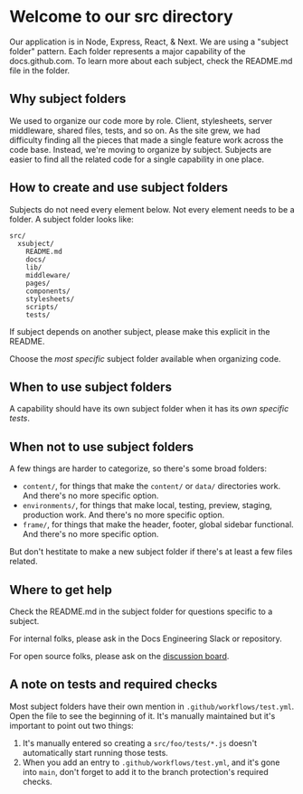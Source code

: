 # Welcome to our src directory

Our application is in Node, Express, React, & Next. We are using a "subject folder" pattern. Each folder represents a major capability of the docs.github.com. To learn more about each subject, check the README.md file in the folder.

## Why subject folders

We used to organize our code more by role. Client, stylesheets, server middleware, shared files, tests, and so on. As the site grew, we had difficulty finding all the pieces that made a single feature work across the code base. Instead, we're moving to organize by subject. Subjects are easier to find all the related code for a single capability in one place.

## How to create and use subject folders

Subjects do not need every element below. Not every element needs to be a folder. A subject folder looks like:

```
src/
  xsubject/
    README.md
    docs/
    lib/
    middleware/
    pages/
    components/
    stylesheets/
    scripts/
    tests/
```

If subject depends on another subject, please make this explicit in the README.

Choose the _most specific_ subject folder available when organizing code.

## When to use subject folders

A capability should have its own subject folder when it has its _own specific tests_.

## When not to use subject folders

A few things are harder to categorize, so there's some broad folders:

- `content/`, for things that make the `content/` or `data/` directories work. And there's no more specific option.
- `environments/`, for things that make local, testing, preview, staging, production work. And there's no more specific option.
- `frame/`, for things that make the header, footer, global sidebar functional. And there's no more specific option.

But don't hestitate to make a new subject folder if there's at least a few files related.

## Where to get help

Check the README.md in the subject folder for questions specific to a subject.

For internal folks, please ask in the Docs Engineering Slack or repository.

For open source folks, please ask on the [discussion board](https://github.com/github/docs/discussions).

## A note on tests and required checks

Most subject folders have their own mention in `.github/workflows/test.yml`.
Open the file to see the beginning of it. It's manually maintained but
it's important to point out two things:

1. It's manually entered so creating a `src/foo/tests/*.js` doesn't
   automatically start running those tests.
1. When you add an entry to `.github/workflows/test.yml`, and it's
   gone into `main`, don't forget to add it to the branch protection's
   required checks.
